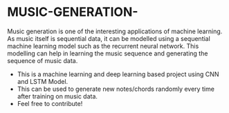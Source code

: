 # MUSIC-GENERATION-
Music generation is one of the interesting applications of machine learning. As music itself is sequential data, it can be modelled using a sequential machine learning model such as the recurrent neural network. This modelling can help in learning the music sequence and generating the sequence of music data.
 - This is a machine learning and deep learning based project using CNN and LSTM Model.
 - This can be used to generate new notes/chords randomly every time after training on music data.
 - Feel free to contribute!
